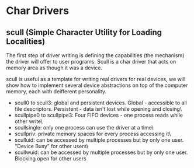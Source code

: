 # Char Drivers

## scull (Simple Character Utility for Loading Localities)
  The first step of driver writing is defining the capabilities (the mechanism) the driver will offer to user programs. Scull is a char driver that acts on memory area as though it was a device.

  scull is useful as a template for writing real drivers for real devices, we will show how to implement several device abstractions on top of the computer memory, each with deifferent personality.

  - scull0 to scull3: global and persistent devices. Global - accessible to all file descriptors. Persistent - data isn't lost while opening and closing\
  - scullpipe0 to scullpipe3: Four FIFO devices - one process reads while other write\
  - scullsingle: only one process can use the driver at a time\
  - scullpriv: private memory spaces for every process accessing it\
  - sculluid: can be accessed by multiple processes but by only one user. "Device Busy" for other users\
  - scullwuid: can be accessed by multiple processes but by only one user. Blocking open for other users
